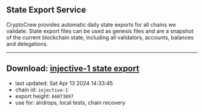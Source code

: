 ## State Export Service
CryptoCrew provides automatic daily state exports for all chains we validate. State export files can be used as genesis files and are a snapshot of the current blockchain state, including all validators, accounts, balances and delegations.

---
**Download: [injective-1 state export](https://dl-eu2.ccvalidators.com/SERVICE/injective/injective-1_export_66073897.json)**
---

- last updated: Sat Apr 13 2024 14:33:45
- chain id: `injective-1`
- export height: `66073897`
- use for: airdrops, local tests, chain recovery
